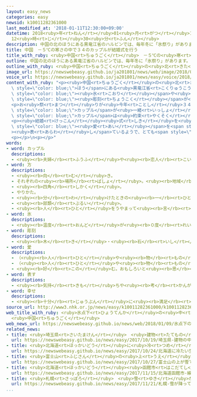 ```yaml
---
layout: easy_news
categories: easy
newsid: k10011282361000
last_modified_at: '2018-01-11T12:30:00+09:00'
datetime: 2018<ruby>年<rt>ねん</rt></ruby>01<ruby>月<rt>がつ</rt></ruby>11<ruby>日<rt>にち</rt></ruby>
  12<ruby>時<rt>じ</rt></ruby>30<ruby>分<rt>ふん</rt></ruby>
description: 中国の北のほうにある黒竜江省のハルビンでは、毎年冬に「氷祭り」があります。
title: 中国　－５℃の寒さの中で３４のカップルが結婚式を行う
title_with_ruby: <ruby>中国<rt>ちゅうごく</rt></ruby>　－５℃の<ruby>寒<rt>さむ</rt></ruby>さの<ruby>中<rt>なか</rt></ruby>で３４のカップルが<ruby>結婚<rt>けっこん</rt></ruby><ruby>式<rt>しき</rt></ruby>を<ruby>行<rt>おこな</rt></ruby>う
outline: 中国の北のほうにある黒竜江省のハルビンでは、毎年冬に「氷祭り」があります。
outline_with_ruby: <ruby>中国<rt>ちゅうごく</rt></ruby>の<ruby>北<rt>きた</rt></ruby>のほうにある<ruby>黒竜江省<rt>こくりゅうこうしょう</rt></ruby>のハルビンでは、<ruby>毎年<rt>まいとし</rt></ruby><ruby>冬<rt>ふゆ</rt></ruby>に「<ruby>氷祭<rt>こおりまつ</rt></ruby>り」があります。
image_url: https://newswebeasy.github.io/ja201801/news/web/image/2018/01/09/K10011282361_1801091008_1801091009_01_02.jpg
voice_url: https://newswebeasy.github.io/ja201801/news/easy/voice/2018/01/11/k10011282361000.mp3
content_with_ruby: "<p><ruby>中国<rt>ちゅうごく</rt></ruby>の<ruby>北<rt>きた</rt></ruby>の<span\
  \ style=\"color: blue;\">ほう</span>にある<ruby>黒竜江省<rt>こくりゅうこうしょう</rt></ruby>のハルビンでは、<ruby>毎年<rt>まいとし</rt></ruby><ruby>冬<rt>ふゆ</rt></ruby>に「<ruby>氷祭<rt>こおりまつ</rt></ruby>り」があります。このお<ruby>祭<rt>まつ</rt></ruby>りは、<span\
  \ style=\"color: blue;\"><ruby>氷<rt>こおり</rt></ruby></span>や<ruby>雪<rt>ゆき</rt></ruby>で<ruby>作<rt>つく</rt></ruby>った<span\
  \ style=\"color: blue;\"><ruby>彫刻<rt>ちょうこく</rt></ruby></span>が<ruby>飾<rt>かざ</rt></ruby>ってあって、１０００<ruby>万<rt>まん</rt></ruby><ruby>人<rt>にん</rt></ruby><ruby>以上<rt>いじょう</rt></ruby>が<ruby>見<rt>み</rt></ruby>に<ruby>来<rt>き</rt></ruby>ます。</p>\n\
  <p>お<ruby>祭<rt>まつ</rt></ruby>りが<ruby>今年<rt>ことし</rt></ruby>３４<ruby>回<rt>かい</rt></ruby><ruby>目<rt>め</rt></ruby>になったため、<ruby>会場<rt>かいじょう</rt></ruby>では３４の<span\
  \ style=\"color: blue;\">カップル</span>が<ruby>一緒<rt>いっしょ</rt></ruby>に<ruby>結婚<rt>けっこん</rt></ruby><ruby>式<rt>しき</rt></ruby>を<ruby>行<rt>おこな</rt></ruby>いました。－５℃の<ruby>寒<rt>さむ</rt></ruby>さの<ruby>中<rt>なか</rt></ruby>で、<span\
  \ style=\"color: blue;\">カップル</span>は<ruby>約束<rt>やくそく</rt></ruby>のことばを<ruby>言<rt>い</rt></ruby>ったあと、<ruby>雪<rt>ゆき</rt></ruby>が<ruby>降<rt>ふ</rt></ruby>るまちの<ruby>中<rt>なか</rt></ruby>を<ruby>歩<rt>ある</rt></ruby>きました。</p>\n\
  <p><ruby>結婚<rt>けっこん</rt></ruby><ruby>式<rt>しき</rt></ruby>を<ruby>行<rt>おこな</rt></ruby>った<ruby>女性<rt>じょせい</rt></ruby>は「<ruby>白<rt>しろ</rt></ruby>い<ruby>雪<rt>ゆき</rt></ruby>は<ruby>私<rt>わたし</rt></ruby>たちの<span\
  \ style=\"color: blue;\"><ruby>愛<rt>あい</rt></ruby></span>を<span style=\"color: blue;\"\
  ><ruby>表<rt>あらわ</rt></ruby>し</span>ているようで、とても<span style=\"color: blue;\"><ruby>幸<rt>しあわ</rt></ruby>せ</span>です」と<ruby>話<rt>はな</rt></ruby>していました。</p>\n\
  <p></p>\n<p></p>"
words:
- word: カップル
  descriptions:
  - <ruby><rb>夫婦</rb><rt>ふうふ</rt></ruby>や<ruby><rb>恋人</rb><rt>こいびと</rt></ruby>のような、<ruby><rb>男</rb><rt>おとこ</rt></ruby>と<ruby><rb>女</rb><rt>おんな</rt></ruby>のひと<ruby><rb>組</rb><rt>く</rt></ruby>み。
- word: 方
  descriptions:
  - <ruby><rb>向</rb><rt>む</rt></ruby>き。
  - それぞれの<ruby><rb>場所</rb><rt>ばしょ</rt></ruby>。<ruby><rb>地域</rb><rt>ちいき</rt></ruby>。
  - <ruby><rb>四角</rb><rt>しかく</rt></ruby>。
  - やりかた。
  - <ruby><rb>分</rb><rt>わ</rt></ruby>けたときの<ruby><rb>一</rb><rt>ひと</rt></ruby>つ。
  - <ruby><rb>部類</rb><rt>ぶるい</rt></ruby>。
  - <ruby><rb>人</rb><rt>ひと</rt></ruby>をうやまって<ruby><rb>言</rb><rt>い</rt></ruby>うことば。かた。
- word: 氷
  descriptions:
  - <ruby><rb>温度</rb><rt>おんど</rt></ruby>が<ruby><rb>０度</rb><rt>れいど</rt></ruby>より<ruby><rb>低</rb><rt>ひく</rt></ruby>くなって、<ruby><rb>水</rb><rt>みず</rt></ruby>が<ruby><rb>固</rb><rt>かた</rt></ruby>まったもの。
- word: 彫刻
  descriptions:
  - <ruby><rb>木</rb><rt>き</rt></ruby>・<ruby><rb>石</rb><rt>いし</rt></ruby>・<ruby><rb>金属</rb><rt>きんぞく</rt></ruby>などを、ほったりけずったりして、いろいろな<ruby><rb>形</rb><rt>かたち</rt></ruby>をつくること。また、その<ruby><rb>作品</rb><rt>さくひん</rt></ruby>。
- word: 愛
  descriptions:
  - （<ruby><rb>人</rb><rt>ひと</rt></ruby>や<ruby><rb>物</rb><rt>もの</rt></ruby>を）かわいがる。かわいく<ruby><rb>思</rb><rt>おも</rt></ruby>う。また、その<ruby><rb>気持</rb><rt>きも</rt></ruby>ち。
  - （<ruby><rb>人</rb><rt>ひと</rt></ruby>や<ruby><rb>物</rb><rt>もの</rt></ruby>を）<ruby><rb>大切</rb><rt>たいせつ</rt></ruby>にする。また、その<ruby><rb>気持</rb><rt>きも</rt></ruby>ち。
  - <ruby><rb>好</rb><rt>この</rt></ruby>む。おもしろいと<ruby><rb>思</rb><rt>おも</rt></ruby>う。
- word: 表す
  descriptions:
  - <ruby><rb>気持</rb><rt>きも</rt></ruby>ちや<ruby><rb>考</rb><rt>かんが</rt></ruby>えなどを、ことばや<ruby><rb>表情</rb><rt>ひょうじょう</rt></ruby>に<ruby><rb>出</rb><rt>だ</rt></ruby>したり、<ruby><rb>絵</rb><rt>え</rt></ruby>や<ruby><rb>音楽</rb><rt>おんがく</rt></ruby>などにしたりする。
- word: 幸せ
  descriptions:
  - <ruby><rb>十分</rb><rt>じゅうぶん</rt></ruby>に<ruby><rb>満足</rb><rt>まんぞく</rt></ruby>している<ruby><rb>状態</rb><rt>じょうたい</rt></ruby>。<ruby><rb>幸福</rb><rt>こうふく</rt></ruby>。
source_url: http://www3.nhk.or.jp/news/easy/k10011282361000/k10011282361000.html
web_title_with_ruby: <ruby>氷点下<rt>ひょうてんか</rt></ruby>の<ruby>中<rt>なか</rt></ruby>で34<ruby>組<rt>くみ</rt></ruby>が<ruby>合同<rt>ごうどう</rt></ruby><ruby>結婚式<rt>けっこんしき</rt></ruby>
  <ruby>中国<rt>ちゅうごく</rt></ruby>
web_news_url: https://newswebeasy.github.io/news/web/2018/01/09/氷点下の中で34組が合同結婚式-中国
related_news:
- title: <ruby>埼玉県<rt>さいたまけん</rt></ruby>　<ruby>建物<rt>たてもの</rt></ruby>の<ruby>中<rt>なか</rt></ruby>にあるスキー<ruby>場<rt>じょう</rt></ruby>でゲレンデの<ruby>準備<rt>じゅんび</rt></ruby>
  url: https://newswebeasy.github.io/news/easy/2017/10/19/埼玉県-建物の中にあるスキー場でゲレンデの準備
- title: <ruby>北海道<rt>ほっかいどう</rt></ruby>に<ruby>冷<rt>つめ</rt></ruby>たい<ruby>空気<rt>くうき</rt></ruby>が<ruby>入<rt>はい</rt></ruby>って<ruby>雪<rt>ゆき</rt></ruby>が<ruby>降<rt>ふ</rt></ruby>る
  url: https://newswebeasy.github.io/news/easy/2017/10/24/北海道に冷たい空気が入って雪が降る
- title: <ruby>富士山<rt>ふじさん</rt></ruby>の<ruby>上<rt>うえ</rt></ruby>が<ruby>雪<rt>ゆき</rt></ruby>で<ruby>白<rt>しろ</rt></ruby>くなる
  url: https://newswebeasy.github.io/news/easy/2017/10/27/富士山の上が雪で白くなる
- title: <ruby>北海道<rt>ほっかいどう</rt></ruby><ruby>函館市<rt>はこだてし</rt></ruby>　<ruby>線路<rt>せんろ</rt></ruby>の<ruby>雪<rt>ゆき</rt></ruby>を<ruby>掃<rt>は</rt></ruby>く「ササラ<ruby>電車<rt>でんしゃ</rt></ruby>」を<ruby>点検<rt>てんけん</rt></ruby>する
  url: https://newswebeasy.github.io/news/easy/2017/11/15/北海道函館市-線路の雪を掃くササラ電車を点検する
- title: <ruby>札幌<rt>さっぽろ</rt></ruby>　<ruby>雪<rt>ゆき</rt></ruby>が<ruby>降<rt>ふ</rt></ruby>って「ササラ<ruby>電車<rt>でんしゃ</rt></ruby>」が<ruby>出発<rt>しゅっぱつ</rt></ruby>する
  url: https://newswebeasy.github.io/news/easy/2017/11/21/札幌-雪が降ってササラ電車が出発する
...
```

